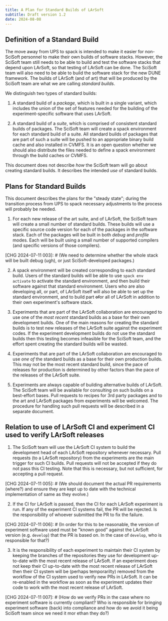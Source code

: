 ```yaml
---
title: A Plan for Standard Builds of LArSoft
subtitle: Draft version 1.2
date: 2024-08-08
---
```


## Definition of a Standard Build

The move away from UPS to spack is intended to make it easier for non-SciSoft personnel to make their own builds of software stacks.
However, the SciSoft team still needs to be able to build and test the software stacks that depend upon LArSoft, so that testing of LArSoft can be done.
The SciSoft team will also need to be able to build the software stack for the new DUNE framework.
The builds of LArSoft (and of art) that will be produced by the SciSoft team are what we are calling *standard builds*.

[CHG 2024-07-11 001]: # ("needs to be able to build:" who is responsible for ensuring this is the case, and how does the SciSoft team prevent it from being them?)

We distinguish two types of standard builds:

1. A standard build of a *package*, which is built in a single variant, which includes the union of the set of features needed for the building of the experiment-specific software that uses LArSoft.

2. A standard build of a *suite*, which is comprised of consistent standard builds of packages.
The SciSoft team will create a spack environment for each standard build of a suite.
All standard builds of packages that are part of such a suite will be pushed to an appropriate binary build cache and also installed in CVMFS.
It is an open question whether we should also distribute the files needed to define a spack environment through the build caches or CVMFS.

[CHG 2024-07-11 002]: # (CVMFS, maybe: otherwise https://scisoft.fnal.gov. I don't think environment definition files can be stored/retrieved from an actual Spack build cache, unless that is a recent feature?)

This document does not describe *how* the SciSoft team will go about creating standard builds.
It describes the intended *use* of standard builds.

## Plans for Standard Builds

This document describes the plans for the "steady state"; during the transition process from UPS to spack necessary adjustments to the process will probably be needed.

1. For each new release of the art suite, and of LArSoft, the SciSoft team will create a small number of standard builds.
These builds will use a specific source code version for each of the packages in the software stack.
Each of the packages will be built in both *debug* and *profile* modes.
Each will be built using a small number of supported compilers (and specific versions of those compilers).

[CHG 2024-07-11 003]: # (We need to determine whether the whole stack will be built debug (ugh), or just SciSoft-developed packages.)

2. A spack environment will be created corresponding to each standard build.
Users of the standard builds will be able to use `spack env activate` to activate the standard environment, and then build their software against that standard environment.
Users who are also developing all, or part, of LArSoft itself will also be able to set up the standard environment, and to build part ~~of~~or all of LArSoft in addition to their own experiment's software stack.

3. Experiments that are part of the LArSoft collaboration are encouraged to use one of the *most recent* standard builds as a base for their own development builds.
One of the main reasons for creating the standard builds is to test new releases of the LArSoft suite against the experiment codes.
If the experiment development builds do not use the standard builds then this testing becomes infeasible for the SciSoft team, and the effort spent creating the standard builds will be wasted.

[CHG 2024-07-11 004]: # (We should not release unless we have a requestor.)

4. Experiments that are part of the LArSoft collaboration are encouraged to use *one of* the standard builds as a base for their own production builds.
This may not be the most recent standard build, since the pace of releases for production is determined by other factors than the pace of the releases of the LArSoft suite.

5. Experiments are always capable of building alternative builds of LArSoft.
The SciSoft team will be available for consulting on such builds on a best-effort bases.
Pull requests to recipes for 3rd party packages and to the art and LArSoft packages from experiments will be welcomed.
The procedure for handling such pull requests will be described in a separate document.

## Relation to use of LArSoft CI and experiment CI used to verify LArSoft releases


1. The SciSoft team will use the LArSoft CI system to build the development head of each LArSoft repository whenever necessary.
Pull requests (to a LArSoft repository) from the experiments are the main trigger for such CI builds.
Pull requests will not be accepted if they do not pass this CI testing.
Note that this is necessary, but not sufficient, for accepting a pull request.

[CHG 2024-07-11 005]: # (We should document the actual PR requirements (where?) and ensure they are kept up to date with the technical implementation of same as they evolve.)

2. If the CI for LArSoft is passed, then the CI for each LArSoft experiment is run.
If any of the experiment CI systems fail, the PR will be rejected.
Is the responsibility of whoever submitted the PR to fix the failure.

[CHG 2024-07-11 006]: # (In order for this to be reasonable, the version of experiment software used must be "known good" against the LArSoft version (e.g. `develop`) that the PR is based on. In the case of `develop`, who is responsible for that?)

3. It is the responsibility of each experiment to maintain their CI system by keeping the branches of the repositories they use for development up-to-date with the most recent release of LArSoft.
If an experiment does not keep their CI up-to-date with the most recent release of LArSoft then their CI system will be (perhaps temporarilty) removed from the workflow of the CI system used to verify new PRs in LArSoft.
It can be re-enabled in the workflow as soon as the experiment updates their code to work with the most recent release of LArSoft.

[CHG 2024-07-11 007]: # (How do we verify PRs in the case where no experiment software is currently compliant? Who is responsible for bringing experiment software (back) into compliance and how do we avoid it being SciSoft team since we need it mor ethan they do?)
